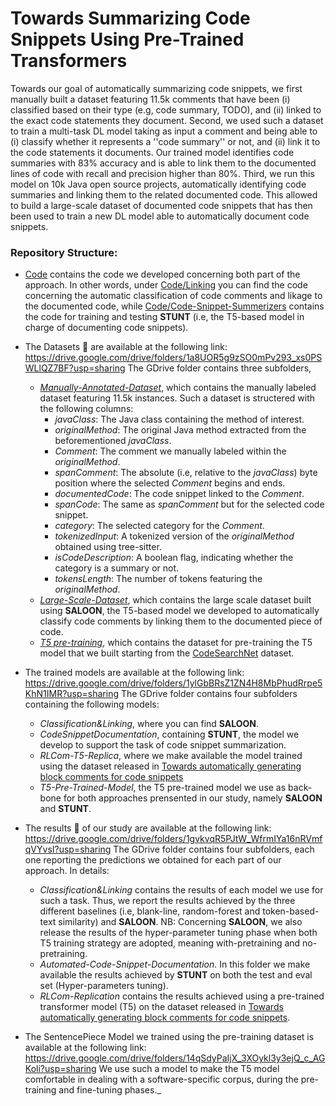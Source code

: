 # Towards Summarizing Code Snippets Using Pre-Trained Transformers

Towards our goal of automatically summarizing code snippets, we first manually built a dataset featuring 11.5k comments that have been (i) classified based on their type (e.g, code summary, TODO), and (ii) linked to the exact code statements they document. Second, we used such a dataset to train a multi-task DL model taking as input a comment and being able to (i) classify whether it represents a ''code summary'' or not, and (ii) link it to the code statements it documents. Our trained model identifies code summaries with 83% accuracy and is able to link them to the documented lines of code with recall and precision higher than 80%. Third, we run this model on 10k Java open source projects, automatically identifying code summaries and linking them to the related documented code. This allowed to build a large-scale dataset of documented code snippets that has then been used to train a new DL model able to automatically document code snippets.

### Repository Structure:

  - <a href="">Code</a> contains the code we developed concerning both part of the approach. In other words, under <a href="">Code/Linking</a> you can find the code concerning the automatic classification of code comments and likage to the documented code, while <a href="">Code/Code-Snippet-Summerizers</a> contains the code for training and testing **STUNT** (i.e, the T5-based model in charge of documenting code snippets).

  - The Datasets :open_file_folder: are available at the following link: https://drive.google.com/drive/folders/1a8UOR5g9zSO0mPv293_xs0PSWLlQZ7BF?usp=sharing
      The GDrive folder contains three subfolders,
       * <a href="">*Manually-Annotated-Dataset*</a>, which contains the manually labeled dataset featuring 11.5k instances. Such a dataset is structered with the following columns:
          *  *javaClass*: The Java class containing the method of interest.
          *  *originalMethod*: The original Java method extracted from the beforementioned *javaClass*.
          *  *Comment*: The comment we manually labeled within the *originalMethod*.
          *  *spanComment*: The absolute (i.e, relative to the *javaClass*) byte position where the selected *Comment* begins and ends.
          *  *documentedCode*: The code snippet linked to the *Comment*.
          *  *spanCode*: The same as *spanComment* but for the selected code snippet.
          *  *category*: The selected category for the *Comment*.
          *  *tokenizedInput*: A tokenized version of the *originalMethod* obtained using tree-sitter.
          *  *isCodeDescription*: A boolean flag, indicating whether the category is a summary or not.
          *  *tokensLength*: The number of tokens featuring the *originalMethod*.
       * <a href="">*Large-Scale-Dataset*</a>, which contains the large scale dataset built using **SALOON**, the T5-based model we developed to automatically classify code comments by linking them to the documented piece of code.
       * <a href="">*T5 pre-training*</a>, which contains the dataset for pre-training the T5 model that we built starting from the <a href="https://github.com/github/CodeSearchNet">CodeSearchNet</a> dataset.

  - The trained models are available at the following link: https://drive.google.com/drive/folders/1ylGbBRsZ1ZN4H8MbPhudRrpe5KhN1IMR?usp=sharing
    The GDrive folder contains four subfolders containing the following models:
    * *Classification&Linking*, where you can find **SALOON**.
    * *CodeSnippetDocumentation*, containing **STUNT**, the model we develop to support the task of code snippet summarization.
    * *RLCom-T5-Replica*, where we make available the model trained using the dataset released in <a href="https://www.sciencedirect.com/science/article/pii/S0950584920301427?casa_token=jW82qRE6oDgAAAAA:Af44jxT9CVnaz7wdFu_KPJx--aawBaVmLtyFLXavZLirD5meTexlR6_gf-CdOMVZMhvWkdB54mY">Towards automatically generating block comments for code snippets</a>  
    * *T5-Pre-Trained-Model*, the T5 pre-trained model we use as back-bone for both approaches prensented in our study, namely **SALOON** and **STUNT**.

  - The results :page_facing_up: of our study are available at the following link: https://drive.google.com/drive/folders/1gvkvqR5PJtW_WfrmIYa16nRVmfqVYvsI?usp=sharing
The GDrive folder contains four subfolders, each one reporting the predictions we obtained for each part of our approach.
In details:
    * *Classification&Linking* contains the results of each model we use for such a task. Thus, we report the results achieved by the three different baselines (i.e, blank-line, random-forest and token-based-text similarity) and **SALOON**.
    NB: Concerning **SALOON**, we also release the results of the hyper-parameter tuning phase when both T5 training strategy are adopted, meaning with-pretraining and no-pretraining.
    * *Automated-Code-Snippet-Documentation*. In this folder we make available the results achieved by **STUNT** on both the test and eval set (Hyper-parameters tuning).
    * *RLCom-Replication* contains the results achieved using a pre-trained transformer model (T5) on the dataset released in <a href="https://www.sciencedirect.com/science/article/pii/S0950584920301427?casa_token=jW82qRE6oDgAAAAA:Af44jxT9CVnaz7wdFu_KPJx--aawBaVmLtyFLXavZLirD5meTexlR6_gf-CdOMVZMhvWkdB54mY">Towards automatically generating block comments for code snippets</a>.

  - The SentencePiece Model we trained using the pre-training dataset is available at the following link: https://drive.google.com/drive/folders/14qSdyPaIjX_3XOykl3y3ejQ_c_AGKoli?usp=sharing
We use such a model to make the T5 model comfortable in dealing with a software-specific corpus, during the pre-training and fine-tuning phases._
